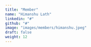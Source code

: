 ```yaml
---
title: "Member"
name: "Himanshu Lath"
linkedin: "#"
github: "#"
image: "images/members/himanshu.jpeg"
draft: false
weight: 12
---
```

